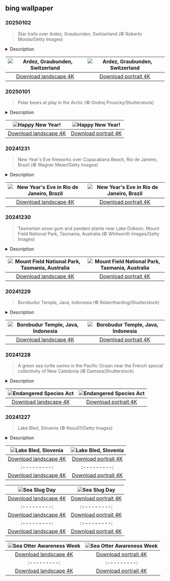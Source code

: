 ## bing wallpaper

### 20250102

> Star trails over Ardez, Graubunden, Switzerland (© Roberto Moiola/Getty Images)

<details>
<summary>Description</summary>

> Perched on a terrace above the Inn Valley at 4,790 feet, Ardez is a hidden gem in eastern Switzerland renowned for its deep cultural roots and stunning preservation of history. This picturesque village, starring in today's image, showcases the rich traditions and unique language of Switzerland's Romansh-speaking communities. Its homes are adorned with sgraffiti—decorative designs etched into plaster—and colorful murals, both iconic art styles of the Engadin region. Dating back to 840 when it was first referred to as Ardezis, the village's history includes Steinsberg Castle, originally owned by the Bishop of Chur. Though destroyed during the Swabian War in 1499, the castle's tower has been restored multiple times and stands today as a proud reminder of its past. In 1975, Ardez was chosen as a Swiss model village for its exceptional preservation efforts, which have kept its historic charm intact.
> 
> The nearby Chastè site is a treasure trove of history, recognized as a Swiss heritage site of national significance. This fascinating location encompasses layers of human settlement, from the late Bronze Age through the early Iron Age and even includes artifacts from the Roman Empire. Against this backdrop, the star trails in today's photo illuminate the timeless allure of Ardez, where history and natural beauty converge.
> 
> 

</details>

| ![Ardez, Graubunden, Switzerland](https://cn.bing.com/th?id=OHR.ArdezSwitzerland_EN-US8405268165_UHD.jpg&pid=hp&w=400&h=224&rs=1&c=4) | ![Ardez, Graubunden, Switzerland](https://cn.bing.com/th?id=OHR.ArdezSwitzerland_EN-US8405268165_1080x1920.jpg&pid=hp&w=155&h=315&rs=1&c=4) |
|:---------:|:---------:|
| [Download landscape 4K](https://cn.bing.com/th?id=OHR.ArdezSwitzerland_EN-US8405268165_UHD.jpg) | [Download portrait 4K](https://cn.bing.com/th?id=OHR.ArdezSwitzerland_EN-US8405268165_1080x1920.jpg) |

### 20250101

> Polar bears at play in the Arctic (© Ondrej Prosicky/Shutterstock)

<details>
<summary>Description</summary>

> Happy New Year's Day! Humans have celebrated the new year since at least 2000 BCE, but various cultures have chosen different days coinciding with equinoxes or lunar cycles. The Romans established January 1 as the beginning of the year in 153 BCE, but this fell out of favor throughout Europe during the medieval era. Since 1582 and the widespread adoption of the Gregorian calendar, however, much of the world now celebrates the new year today. In addition to watching fireworks, drinking champagne, and making resolutions in the wee hours of the morning, other global traditions include making noise, eating lucky foods, and giving gifts.
> 
> If you're wondering what polar bears like the ones in today's image have to do with the new year, the answer is simple: polar bear plunges. Countries around the world hold winter events where participants enter frigid, often icy bodies of water, and communities in the US, Canada, the Netherlands, and the United Kingdom do this on New Year's Day. Whether doing so as an enthusiast, to raise money for charity, or as part of a new year's tradition, keep a warm towel handy if you plan to take the plunge.
> 
> 

</details>

| ![Happy New Year!](https://cn.bing.com/th?id=OHR.PolarBearSwim_EN-US7610036047_UHD.jpg&pid=hp&w=400&h=224&rs=1&c=4) | ![Happy New Year!](https://cn.bing.com/th?id=OHR.PolarBearSwim_EN-US7610036047_1080x1920.jpg&pid=hp&w=155&h=315&rs=1&c=4) |
|:---------:|:---------:|
| [Download landscape 4K](https://cn.bing.com/th?id=OHR.PolarBearSwim_EN-US7610036047_UHD.jpg) | [Download portrait 4K](https://cn.bing.com/th?id=OHR.PolarBearSwim_EN-US7610036047_1080x1920.jpg) |

### 20241231

> New Year's Eve fireworks over Copacabana Beach, Rio de Janeiro, Brazil (© Wagner Meier/Getty Images)

<details>
<summary>Description</summary>

> New Year's Eve, also known as Old Year's Day, is celebrated around the world with revelry, fireworks, and for some, religious and cultural observances. Many countries celebrate with foods symbolic of prosperity, long life, and good fortune for the coming year, and many people sing the Scottish folk song 'Auld Lang Syne' at the stroke of midnight in remembrance of old friends and past experiences. The new year is often personified as a baby in a tradition that dates back to ancient Greeks, and paired with an old man who represents the year that is ending.
> 
> Get-togethers are a common way to ring in the new year, and Rio de Janeiro, Brazil, throws a memorable one. Rio is known for many things, including colorful, exuberant celebrations, glorious beaches, and the free New Year's Eve party at Copacabana Beach, seen in today's image. Known as Réveillon to locals, this New Year's Eve soiree is the largest in the world, with millions of revelers.
> 
> 

</details>

| ![New Year's Eve in Rio de Janeiro, Brazil](https://cn.bing.com/th?id=OHR.RioNewYear_EN-US7216341802_UHD.jpg&pid=hp&w=400&h=224&rs=1&c=4) | ![New Year's Eve in Rio de Janeiro, Brazil](https://cn.bing.com/th?id=OHR.RioNewYear_EN-US7216341802_1080x1920.jpg&pid=hp&w=155&h=315&rs=1&c=4) |
|:---------:|:---------:|
| [Download landscape 4K](https://cn.bing.com/th?id=OHR.RioNewYear_EN-US7216341802_UHD.jpg) | [Download portrait 4K](https://cn.bing.com/th?id=OHR.RioNewYear_EN-US7216341802_1080x1920.jpg) |

### 20241230

> Tasmanian snow gum and pandani plants near Lake Dobson, Mount Field National Park, Tasmania, Australia (© Whitworth Images/Getty Images)

<details>
<summary>Description</summary>

> At the heart of Tasmania, an island state off the southeastern coast of Australia, lies Mount Field National Park. Covering more than 60 square miles, it's one of the state's oldest national parks. As you follow the winding road up through the park, you'll see a whole range of landscapes, from temperate rainforests full of some of the world's tallest eucalyptus trees to alpine moorland. These ever-changing views are what give the park its nickname, 'the park for all seasons.' One of the park's must-visit sites is Russell Falls, a three-tiered waterfall that plunges 190 feet.
> 
> Today's image, taken in the park, features two plants found nowhere on Earth but Tasmania: pandani—also known as the giant grass tree—and Tasmanian snow gum. Pandani is the tallest member of the heather family and can grow almost 40 feet tall, while Tasmanian snow gum is a type of eucalyptus tree that thrives in the central plateau of Tasmania. Along with its impressive flora, the park is also home to amazing fauna: Tasmanian devils, wombats, and platypuses can all be spotted here. In spring, summer, fall, and winter, this park is guaranteed to amaze.
> 
> 

</details>

| ![Mount Field National Park, Tasmania, Australia](https://cn.bing.com/th?id=OHR.MountFieldNP_EN-US6905459745_UHD.jpg&pid=hp&w=400&h=224&rs=1&c=4) | ![Mount Field National Park, Tasmania, Australia](https://cn.bing.com/th?id=OHR.MountFieldNP_EN-US6905459745_1080x1920.jpg&pid=hp&w=155&h=315&rs=1&c=4) |
|:---------:|:---------:|
| [Download landscape 4K](https://cn.bing.com/th?id=OHR.MountFieldNP_EN-US6905459745_UHD.jpg) | [Download portrait 4K](https://cn.bing.com/th?id=OHR.MountFieldNP_EN-US6905459745_1080x1920.jpg) |

### 20241229

> Borobudur Temple, Java, Indonesia (© Robertharding/Shutterstock)

<details>
<summary>Description</summary>

> Imagine a colossal puzzle made from over 2 million stone blocks—that's Borobudur, seen in today's image. Built during the 9th century in the reign of the Shailendra dynasty—an influential ruling family in Southeast Asia—it's the world's largest Buddhist temple, standing tall on the island of Java, Indonesia. This ancient sanctum has withstood centuries of natural challenges, including volcanic eruptions and earthquakes, thanks to its advanced interlocking stone system. Historically, Borobudur was an important pilgrimage site. After being abandoned for centuries, it was rediscovered in the 19th century by the English lieutenant governor Thomas Stamford Raffles.
> 
> Here, each step is an architectural marvel, combining Gupta, Buddhist, and Javanese styles. The structure is divided into three sections: the base has detailed carvings that teach moral lessons; the middle level consists of five square terraces with reliefs depicting daily life and historical events; and the upper levels are three circular platforms with 72 stupas—mound-like structures containing Buddha statues. Oh, and those bell-shaped stupas on the top? Inside each one, a serene Buddha waits, watching as visitors soak in the surroundings.
> 
> 

</details>

| ![Borobudur Temple, Java, Indonesia](https://cn.bing.com/th?id=OHR.BorobudurBells_EN-US6354350828_UHD.jpg&pid=hp&w=400&h=224&rs=1&c=4) | ![Borobudur Temple, Java, Indonesia](https://cn.bing.com/th?id=OHR.BorobudurBells_EN-US6354350828_1080x1920.jpg&pid=hp&w=155&h=315&rs=1&c=4) |
|:---------:|:---------:|
| [Download landscape 4K](https://cn.bing.com/th?id=OHR.BorobudurBells_EN-US6354350828_UHD.jpg) | [Download portrait 4K](https://cn.bing.com/th?id=OHR.BorobudurBells_EN-US6354350828_1080x1920.jpg) |

### 20241228

> A green sea turtle swims in the Pacific Ocean near the French special collectivity of New Caledonia (© Damsea/Shutterstock)

<details>
<summary>Description</summary>

> Today is a big day for conservation—it's the anniversary of the Endangered Species Act. Passed in the US in 1973, this law was a game-changer, ensuring that economic growth wouldn't steamroll over species at risk of disappearing forever. For the first time, plants were given protection too, and the focus shifted from merely avoiding extinction to actively helping species recover to the point where they could thrive without protection.
> 
> Today's image shows an endangered green sea turtle swimming in the waters off New Caledonia in the southwest Pacific Ocean. Found along the coastlines of over 140 countries, they nest in more than 80 countries year round. In the US, they can be found on both coasts, from Texas to Maine, and from California all the way up to southern Alaska. Despite their size and strength, they face significant challenges, including hunting, boat collisions, and entanglement in fishing nets. In the image, the turtle is gliding over staghorn coral, a threatened species of marine invertebrates. This coral can grow to over 6 feet and is crucial to marine ecosystems. Thanks to its rapid growth, it acts as a marine nursery for juvenile fish, as well as providing buffer zones against erosion and storms. Let's take a moment to appreciate the progress we've made in protecting our planet's most vulnerable species—and remember that the work is far from over.
> 
> 

</details>

| ![Endangered Species Act](https://cn.bing.com/th?id=OHR.CoralTurtle_EN-US6100263163_UHD.jpg&pid=hp&w=400&h=224&rs=1&c=4) | ![Endangered Species Act](https://cn.bing.com/th?id=OHR.CoralTurtle_EN-US6100263163_1080x1920.jpg&pid=hp&w=155&h=315&rs=1&c=4) |
|:---------:|:---------:|
| [Download landscape 4K](https://cn.bing.com/th?id=OHR.CoralTurtle_EN-US6100263163_UHD.jpg) | [Download portrait 4K](https://cn.bing.com/th?id=OHR.CoralTurtle_EN-US6100263163_1080x1920.jpg) |

### 20241227

> Lake Bled, Slovenia (© Kesu01/Getty Images)

<details>
<summary>Description</summary>

> Lake Bled in Slovenia gets plenty of attention in summer, but winter? That's when things slow down in the best way. The lake's emerald waters take on a softer tone, and Bled Island, with its quaint church, looks straight out of a winter fairytale, as seen in today's image. The 1.3-mile lake, surrounded by the snow-dusted Julian Alps, was formed over 14,000 years ago through glacial and tectonic activity. The first signs of settlement on Bled Island date back to the New Stone Age (10,000 BCE to 3,000 BCE). Additionally, archaeologists uncovered an Early Medieval graveyard here from the 9th century CE. Today, it houses the Church of the Assumption—built in its current form near the end of the 17th century—where visitors ring the 'wishing bell' for good luck.
> 
> When you're here, don't let the cold keep you indoors. Take a walk around the lake, ride the traditional boat, called a pletna, to Bled Island, or head up to Bled Castle for sweeping views of the town. Feeling adventurous? There are plenty of ski slopes not far from the lake. And before you go, treat yourself to a slice of Bled cream cake—yes, it's famous for a reason, and no, you won't regret it.
> 
> 

</details>

| ![Lake Bled, Slovenia](https://cn.bing.com/th?id=OHR.LakeBledSnow_EN-US5836531079_UHD.jpg&pid=hp&w=400&h=224&rs=1&c=4) | ![Lake Bled, Slovenia](https://cn.bing.com/th?id=OHR.LakeBledSnow_EN-US5836531079_1080x1920.jpg&pid=hp&w=155&h=315&rs=1&c=4) |
|:---------:|:---------:|
| [Download landscape 4K](https://cn.bing.com/th?id=OHR.LakeBledSnow_EN-US5836531079_UHD.jpg) | [Download portrait 4K](https://cn.bing.com/th?id=OHR.LakeBledSnow_EN-US5836531079_1080x1920.jpg) |pg) |eDame_EN-US8084146311_UHD.jpg) | [Download portrait 4K](https://cn.bing.com/th?id=OHR.ReopeningNotreDame_EN-US8084146311_1080x1920.jpg) |g) | [Download portrait 4K](https://cn.bing.com/th?id=OHR.MonksMound_EN-US9323884241_1080x1920.jpg) |](https://cn.bing.com/th?id=OHR.Calacas_EN-US6430903741_UHD.jpg) | [Download portrait 4K](https://cn.bing.com/th?id=OHR.Calacas_EN-US6430903741_1080x1920.jpg) |.com/th?id=OHR.SealRiver_EN-US6267835630_1080x1920.jpg&pid=hp&w=155&h=315&rs=1&c=4) |
|:---------:|:---------:|
| [Download landscape 4K](https://cn.bing.com/th?id=OHR.SealRiver_EN-US6267835630_UHD.jpg) | [Download portrait 4K](https://cn.bing.com/th?id=OHR.SealRiver_EN-US6267835630_1080x1920.jpg) |e a more fitting name. Someone call Terry.
> 
> 

</details>

| ![Sea Slug Day](https://cn.bing.com/th?id=OHR.SeaAngel_EN-US5531672696_UHD.jpg&pid=hp&w=400&h=224&rs=1&c=4) | ![Sea Slug Day](https://cn.bing.com/th?id=OHR.SeaAngel_EN-US5531672696_1080x1920.jpg&pid=hp&w=155&h=315&rs=1&c=4) |
|:---------:|:---------:|
| [Download landscape 4K](https://cn.bing.com/th?id=OHR.SeaAngel_EN-US5531672696_UHD.jpg) | [Download portrait 4K](https://cn.bing.com/th?id=OHR.SeaAngel_EN-US5531672696_1080x1920.jpg) |OHR.DarkSkyAcadia_EN-US6966527964_1080x1920.jpg) |.bing.com/th?id=OHR.GoldenJellyfish_EN-US6743816471_1080x1920.jpg&pid=hp&w=155&h=315&rs=1&c=4) |
|:---------:|:---------:|
| [Download landscape 4K](https://cn.bing.com/th?id=OHR.GoldenJellyfish_EN-US6743816471_UHD.jpg) | [Download portrait 4K](https://cn.bing.com/th?id=OHR.GoldenJellyfish_EN-US6743816471_1080x1920.jpg) |ng.com/th?id=OHR.LastDollarRoad_EN-US7923638318_UHD.jpg&pid=hp&w=400&h=224&rs=1&c=4) | ![First day of autumn](https://cn.bing.com/th?id=OHR.LastDollarRoad_EN-US7923638318_1080x1920.jpg&pid=hp&w=155&h=315&rs=1&c=4) |
|:---------:|:---------:|
| [Download landscape 4K](https://cn.bing.com/th?id=OHR.LastDollarRoad_EN-US7923638318_UHD.jpg) | [Download portrait 4K](https://cn.bing.com/th?id=OHR.LastDollarRoad_EN-US7923638318_1080x1920.jpg) |ppers who hunted otters to near extinction before they were protected by law. Although sea otter populations have rebounded, they are still considered endangered. Otters live along the Pacific Coast of North America, from California up to Alaska. Although they can walk on land, they almost never find the need or desire to, even when it's nap time. When they're ready for a snooze, they'll raft up, wrap themselves in a strand of kelp to keep them from drifting away, and recline on the world's biggest waterbed.

</details>

| ![Sea Otter Awareness Week](https://cn.bing.com/th?id=OHR.SitkaOtters_EN-US7714053956_UHD.jpg&pid=hp&w=400&h=224&rs=1&c=4) | ![Sea Otter Awareness Week](https://cn.bing.com/th?id=OHR.SitkaOtters_EN-US7714053956_1080x1920.jpg&pid=hp&w=155&h=315&rs=1&c=4) |
|:---------:|:---------:|
| [Download landscape 4K](https://cn.bing.com/th?id=OHR.SitkaOtters_EN-US7714053956_UHD.jpg) | [Download portrait 4K](https://cn.bing.com/th?id=OHR.SitkaOtters_EN-US7714053956_1080x1920.jpg) |oo_EN-US7569665443_UHD.jpg&pid=hp&w=400&h=224&rs=1&c=4) | ![World Bamboo Day](https://cn.bing.com/th?id=OHR.ArashiyamaBamboo_EN-US7569665443_1080x1920.jpg&pid=hp&w=155&h=315&rs=1&c=4) |
|:---------:|:---------:|
| [Download landscape 4K](https://cn.bing.com/th?id=OHR.ArashiyamaBamboo_EN-US7569665443_UHD.jpg) | [Download portrait 4K](https://cn.bing.com/th?id=OHR.ArashiyamaBamboo_EN-US7569665443_1080x1920.jpg) |